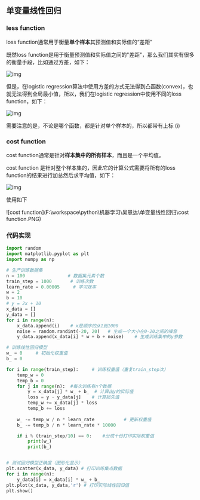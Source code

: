 ## 单变量线性回归

### less function

loss function通常用于衡量**单个样本**其预测值和实际值的“差距”

既然loss function是用于衡量预测值和实际值之间的"差距"，那么我们其实有很多的衡量手段，比如通过方差，如下：

![img](https:////upload-images.jianshu.io/upload_images/3959253-c576b993f32bb9a0.png?imageMogr2/auto-orient/strip|imageView2/2/w/274/format/webp)

但是，在logistic regression算法中使用方差的方式无法得到凸函数(convex)，也就无法得到全局最小值，所以，我们在logistic regression中使用不同的loss function，如下：


![img](https:////upload-images.jianshu.io/upload_images/3959253-09a8e2ed2496a190.png?imageMogr2/auto-orient/strip|imageView2/2/w/444/format/webp)

 需要注意的是，不论是哪个函数，都是针对单个样本的，所以都带有上标 (i)



### cost function

cost function通常是针对**样本集中的所有样本**，而且是一个平均值。

cost function 是针对整个样本集的，因此它的计算公式需要将所有的loss function的结果进行加总然后求平均值，如下：

![img](https://upload-images.jianshu.io/upload_images/3959253-ca434a19993665f9.png?imageMogr2/auto-orient/strip|imageView2/2/w/653/format/webp)

使用如下

![cost function](F:\workspace\python\机器学习\吴恩达\单变量线性回归\cost function.PNG)

### 代码实现

```python
import random
import matplotlib.pyplot as plt
import numpy as np

# 生产训练数据集
n = 100                # 数据集元素个数
train_step = 1000       # 训练次数
learn_rate = 0.00005     # 学习效率
w = 2
b = 10
# y = 2x + 10
x_data = []
y_data = []
for i in range(n):
    x_data.append(i)    # x是顺序的从1到1000
    noise = random.randint(-20, 20)   # 生成一个大小在0-20之间的噪音
    y_data.append(x_data[i] * w + b + noise)    # 生成训练集中的y参数

# 训练线性回归模型
w_ = 0     # 初始化权重值
b_ = 0

for i in range(train_step):     # 训练权重值（重复train_step次）
    temp_w = 0
    temp_b = 0  
    for j in range(n):  #每次训练有n个数据
        y = x_data[j] * w_ + b_  # 计算出y的实际值
        loss = y - y_data[j]    # 计算损失值        
        temp_w += x_data[j] * loss   
        temp_b += loss
    
    w_ -= temp_w / n * learn_rate           # 更新权重值
    b_ -= temp_b / n * learn_rate * 10000

    if i % (train_step/10) == 0:    #分成十份打印实际权重值
        print(w_)
        print(b_)


# 测试回归模型正确度（图形化显示）
plt.scatter(x_data, y_data) # 打印训练集点数据
for i in range(n):
    y_data[i] = x_data[i] * w_ + b_
plt.plot(x_data, y_data,'r') # 打印实际线性回归值
plt.show()
```

